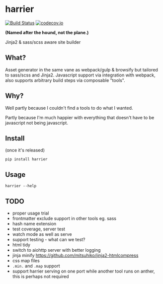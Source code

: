 harrier
=======

[![Build Status](https://travis-ci.org/samuelcolvin/harrier.svg?branch=master)](https://travis-ci.org/samuelcolvin/harrier)
[![codecov.io](https://codecov.io/github/samuelcolvin/harrier/coverage.svg?branch=master)](https://codecov.io/github/samuelcolvin/harrier?branch=master)

**(Named after the hound, not the plane.)**

Jinja2 & sass/scss aware site builder

## What?

Asset generator in the same vane as webpack/gulp & browsify but tailored to sass/scss and Jinja2.
Javascript support via integration with webpack, also supports arbitrary build steps via 
composable "tools".

## Why?

Well partly because I couldn't find a tools to do what I wanted.

Partly because I'm much happier with everything that doesn't have to be javascript not being javascript.

## Install

(once it's released)

    pip install harrier

## Usage

    harrier --help

## TODO

* proper usage trial
* frontmatter exclude support in other tools eg. sass
* hash name extension
* test coverage, server test
* watch mode as well as serve
* support testing - what can we test?
* html tidy
* switch to aiohttp server with better logging
* jinja minify https://github.com/mitsuhiko/jinja2-htmlcompress
* css map files
* `.min.` and `.map` support
* support harrier serving on one port while another tool runs on anther, this is perhaps not required
